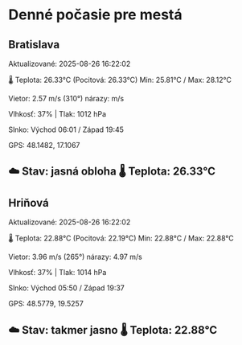 ﻿# Denné počasie pre mestá

## Bratislava
Aktualizované: 2025-08-26 16:22:02

🌡️ Teplota: 26.33°C 
(Pocitová: 26.33°C)
Min: 25.81°C / Max: 28.12°C

Vietor: 2.57 m/s    (310°) 
nárazy:  m/s

Vlhkosť: 37% | Tlak: 1012 hPa

Slnko: Východ 06:01 / Západ 19:45

GPS: 48.1482, 17.1067

☁️ Stav: jasná obloha        🌡️ Teplota: 26.33°C
---

## Hriňová
Aktualizované: 2025-08-26 16:22:02

🌡️ Teplota: 22.88°C 
(Pocitová: 22.19°C)
Min: 22.88°C / Max: 22.88°C

Vietor: 3.96 m/s (265°)
nárazy: 4.97 m/s

Vlhkosť: 37% | Tlak: 1014 hPa

Slnko: Východ 05:50 / Západ 19:37

GPS: 48.5779, 19.5257

☁️ Stav: takmer jasno        🌡️ Teplota: 22.88°C
---
